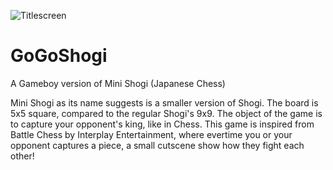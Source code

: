 ![Titlescreen](https://user-images.githubusercontent.com/83556571/140658467-0664675f-8d02-46a9-bcad-c4628be83195.png)
# GoGoShogi
A Gameboy version of Mini Shogi (Japanese Chess)

Mini Shogi as its name suggests is a smaller version of Shogi.
The board is 5x5 square, compared to the regular Shogi's 9x9.
The object of the game is to capture your opponent's king, like in Chess.
This game is inspired from Battle Chess by Interplay Entertainment, where evertime you or your opponent captures a piece, a small cutscene show how they fight each other!
